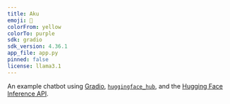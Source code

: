 ```yaml
---
title: Aku
emoji: 💬
colorFrom: yellow
colorTo: purple
sdk: gradio
sdk_version: 4.36.1
app_file: app.py
pinned: false
license: llama3.1
---
```


An example chatbot using [Gradio](https://gradio.app), [`huggingface_hub`](https://huggingface.co/docs/huggingface_hub/v0.22.2/en/index), and the [Hugging Face Inference API](https://huggingface.co/docs/api-inference/index).